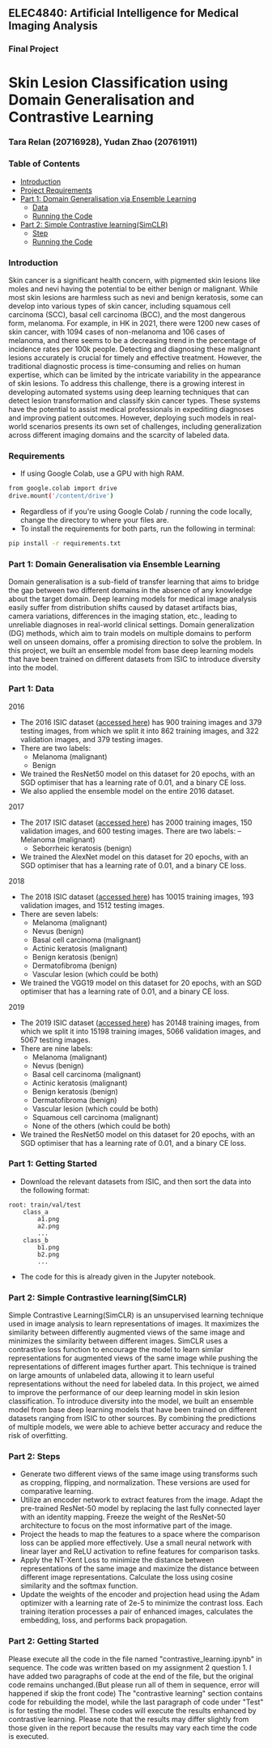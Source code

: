 ## ELEC4840: Artificial Intelligence for Medical Imaging Analysis
### Final Project
# Skin Lesion Classification using Domain Generalisation and Contrastive Learning
### Tara Relan (20716928), Yudan Zhao (20761911)

### Table of Contents
- [Introduction](#introduction)
- [Project Requirements](#requirements)
- [Part 1: Domain Generalisation via Ensemble Learning](#part-1-domain-generalisation-via-ensemble-learning)
  - [Data](#part-1-data)
  - [Running the Code](#part-1-getting-started)
- [Part 2: Simple Contrastive learning(SimCLR)](#part-2-Simple-Contrastive-Learning)
  - [Step](#part-2-step)
  - [Running the Code](#part-2-getting-started)

### Introduction
Skin cancer is a significant health concern, with pigmented skin lesions like moles and nevi having the potential to be either benign or malignant. While most skin lesions are harmless such as nevi and benign keratosis, some can develop into various types of skin cancer, including squamous cell carcinoma (SCC), basal cell carcinoma (BCC), and the most dangerous form, melanoma. For example, in HK in 2021, there were 1200 new cases of skin cancer, with 1094 cases of non-melanoma and 106 cases of melanoma, and there seems to be a decreasing trend in the percentage of incidence rates per 100k people. Detecting and diagnosing these malignant lesions accurately is crucial for timely and effective treatment. However, the traditional diagnostic process is time-consuming and relies on human expertise, which can be limited by the intricate variability in the appearance of skin lesions. To address this challenge, there is a growing interest in developing automated systems using deep learning techniques that can detect lesion transformation and classify skin cancer types. These systems have the potential to assist medical professionals in expediting diagnoses and improving patient outcomes. However, deploying such models in real-world scenarios presents its own set of challenges, including generalization across different imaging domains and the scarcity of labeled data.

### Requirements
* If using Google Colab, use a GPU with high RAM.
```sh
from google.colab import drive
drive.mount('/content/drive')
```
* Regardless of if you're using Google Colab / running the code locally, change the directory to where your files are.
* To install the requirements for both parts, run the following in terminal:
```sh
pip install -r requirements.txt
```

### Part 1: Domain Generalisation via Ensemble Learning
Domain generalisation is a sub-field of transfer learning that aims to bridge the gap between two different domains in the absence of any knowledge about the target domain. Deep learning models for medical image analysis easily suffer from distribution shifts caused by dataset artifacts bias, camera variations, differences in the imaging station, etc., leading to unreliable diagnoses in real-world clinical settings. Domain generalization (DG) methods, which aim to train models on multiple domains to perform well on unseen domains, offer a promising direction to solve the problem. In this project, we built an ensemble model from base deep learning models that have been trained on different datasets from ISIC to introduce diversity into the model.

### Part 1: Data
2016
- The 2016 ISIC dataset ([accessed here][1]) has 900 training images and 379 testing images, from which we split it into 862 training images, and 322 validation images, and 379 testing images.
- There are two labels:
  - Melanoma (malignant)
  - Benign
- We trained the ResNet50 model on this dataset for 20 epochs, with an SGD optimiser that has a learning rate of 0.01, and a binary CE loss.
- We also applied the ensemble model on the entire 2016 dataset.

2017
- The 2017 ISIC dataset ([accessed here][2]) has 2000 training images, 150 validation images, and 600 testing images. There are two labels:
  – Melanoma (malignant)
  - Seborrheic keratosis (benign)
- We trained the AlexNet model on this dataset for 20 epochs, with an SGD optimiser that has a learning rate of 0.01, and a binary CE loss.

2018
- The 2018 ISIC dataset ([accessed here][3]) has 10015 training images, 193 validation images, and 1512 testing images.
- There are seven labels:
  - Melanoma (malignant)
  - Nevus (benign)
  - Basal cell carcinoma (malignant)
  - Actinic keratosis (malignant)
  - Benign keratosis (benign)
  - Dermatofibroma (benign)
  - Vascular lesion (which could be both)
- We trained the VGG19 model on this dataset for 20 epochs, with an SGD optimiser that has a learning rate of 0.01, and a binary CE loss.

2019
- The 2019 ISIC dataset ([accessed here][4]) has 20148 training images, from which we split it into 15198 training images, 5066 validation images, and 5067 testing images.
- There are nine labels:
  - Melanoma (malignant)
  - Nevus (benign)
  - Basal cell carcinoma (malignant)
  - Actinic keratosis (malignant)
  - Benign keratosis (benign)
  - Dermatofibroma (benign)
  - Vascular lesion (which could be both)
  - Squamous cell carcinoma (malignant)
  - None of the others (which could be both)
- We trained the ResNet50 model on this dataset for 20 epochs, with an SGD optimiser that has a learning rate of 0.01, and a binary CE loss.

### Part 1: Getting Started
- Download the relevant datasets from ISIC, and then sort the data into the following format:
```
root: train/val/test
    class_a
        a1.png
        a2.png
        ...
    class_b
        b1.png
        b2.png
        ...
```
- The code for this is already given in the Jupyter notebook.

[1]: https://challenge.isic-archive.com/landing/2016/
[2]: https://challenge.isic-archive.com/landing/2017/
[3]: https://challenge.isic-archive.com/landing/2018/
[4]: https://challenge.isic-archive.com/landing/2019/

### Part 2: Simple Contrastive learning(SimCLR)
Simple Contrastive Learning(SimCLR) is an unsupervised learning technique used in image analysis to learn representations of images. It maximizes the similarity between differently augmented views of the same image and minimizes the similarity between different images. SimCLR uses a contrastive loss function to encourage the model to learn similar representations for augmented views of the same image while pushing the representations of different images further apart. This technique is trained on large amounts of unlabeled data, allowing it to learn useful representations without the need for labeled data.
In this project, we aimed to improve the performance of our deep learning model in skin lesion classification. To introduce diversity into the model, we built an ensemble model from base deep learning models that have been trained on different datasets ranging from ISIC to other sources. By combining the predictions of multiple models, we were able to achieve better accuracy and reduce the risk of overfitting.

### Part 2: Steps
- Generate two different views of the same image using transforms such as cropping, flipping, and normalization. These versions are used for comparative learning.
- Utilize an encoder network to extract features from the image. Adapt the pre-trained ResNet-50 model by replacing the last fully connected layer with an identity mapping. Freeze the weight of the ResNet-50 architecture to focus on the most informative part of the image.
- Project the heads to map the features to a space where the comparison loss can be applied more effectively. Use a small neural network with linear layer and ReLU activation to refine features for comparison tasks.
- Apply the NT-Xent Loss to minimize the distance between representations of the same image and maximize the distance between different image representations. Calculate the loss using cosine similarity and the softmax function.
- Update the weights of the encoder and projection head using the Adam optimizer with a learning rate of 2e-5 to minimize the contrast loss. Each training iteration processes a pair of enhanced images, calculates the embedding, loss, and performs back propagation.

### Part 2: Getting Started
Please execute all the code in the file named "contrastive_learning.ipynb" in sequence. The code was written based on my assignment 2 question 1. I have added two paragraphs of code at the end of the file, but the original code remains unchanged.(But please run all of them in sequence, error will happened if skip the front code) The "contrastive learning" section contains code for rebuilding the model, while the last paragraph of code under "Test" is for testing the model. These codes will execute the results enhanced by contrastive learning. Please note that the results may differ slightly from those given in the report because the results may vary each time the code is executed.
